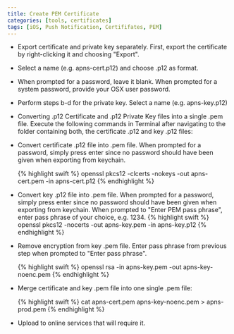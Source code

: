 ```yaml
---
title: Create PEM Certificate
categories: [tools, certificates]
tags: [iOS, Push Notification, Certififates, PEM]
---
```


-  Export certificate and private key separately. First, export the certificate by right-clicking it and choosing "Export".

-  Select a name (e.g. apns-cert.p12) and choose .p12 as format.

-  When prompted for a password, leave it blank. When prompted for a system password, provide your OSX user
    password.

-  Perform steps b-d for the private key. Select a name (e.g. apns-key.p12)

-  Converting .p12 Certificate and .p12 Private Key files into a single .pem file. Execute the following commands in
    Terminal after navigating to the folder containing both, the certificate .p12 and key .p12 files:

-  Convert certificate .p12 file into .pem file. When prompted for a password, simply press enter since no password should have been given when exporting from keychain.

    {% highlight swift %}
    openssl pkcs12 -clcerts -nokeys -out apns-cert.pem -in apns-cert.p12
    {% endhighlight %}

-  Convert key .p12 file into .pem file. When prompted for a password, simply press enter since no password should have been given when exporting from keychain. When prompted to "Enter PEM pass phrase", enter pass phrase of your choice, e.g. 1234.
    {% highlight swift %}
    openssl pkcs12 -nocerts -out apns-key.pem -in apns-key.p12
    {% endhighlight %}

-  Remove encryption from key .pem file. Enter pass phrase from previous step when prompted to "Enter pass phrase".

    {% highlight swift %}
    openssl rsa -in apns-key.pem -out apns-key-noenc.pem
    {% endhighlight %}

-  Merge certificate and key .pem file into one single .pem file:
    
    {% highlight swift %}
    cat apns-cert.pem apns-key-noenc.pem > apns-prod.pem
    {% endhighlight %}

-  Upload to online services that will require it.
